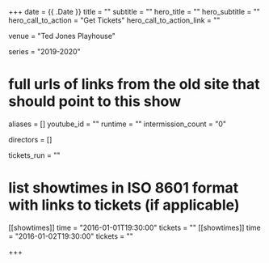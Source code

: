 +++
date = {{ .Date }}
title = ""
subtitle = ""
hero_title = ""
hero_subtitle = ""
hero_call_to_action = "Get Tickets"
hero_call_to_action_link = ""

venue = "Ted Jones Playhouse"

series = "2019-2020"
# full urls of links from the old site that should point to this show
aliases = []
youtube_id = ""
runtime = ""
intermission_count = "0"

directors = []

tickets_run = ""

# list showtimes in ISO 8601 format with links to tickets (if applicable)
[[showtimes]]
    time = "2016-01-01T19:30:00"
    tickets = ""
[[showtimes]]
    time = "2016-01-02T19:30:00"
    tickets = ""

+++
